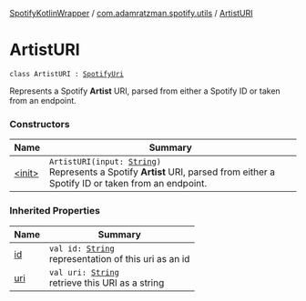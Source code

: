 [SpotifyKotlinWrapper](../../index.md) / [com.adamratzman.spotify.utils](../index.md) / [ArtistURI](./index.md)

# ArtistURI

`class ArtistURI : `[`SpotifyUri`](../-spotify-uri/index.md)

Represents a Spotify **Artist** URI, parsed from either a Spotify ID or taken from an endpoint.

### Constructors

| Name | Summary |
|---|---|
| [&lt;init&gt;](-init-.md) | `ArtistURI(input: `[`String`](https://kotlinlang.org/api/latest/jvm/stdlib/kotlin/-string/index.html)`)`<br>Represents a Spotify **Artist** URI, parsed from either a Spotify ID or taken from an endpoint. |

### Inherited Properties

| Name | Summary |
|---|---|
| [id](../-spotify-uri/id.md) | `val id: `[`String`](https://kotlinlang.org/api/latest/jvm/stdlib/kotlin/-string/index.html)<br>representation of this uri as an id |
| [uri](../-spotify-uri/uri.md) | `val uri: `[`String`](https://kotlinlang.org/api/latest/jvm/stdlib/kotlin/-string/index.html)<br>retrieve this URI as a string |
